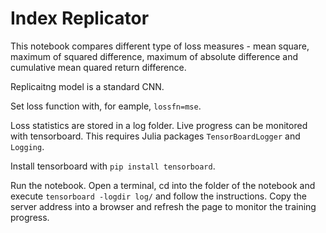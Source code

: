 # Index Replicator

This notebook compares different type of loss measures - mean square, maximum of squared difference, maximum of absolute difference and cumulative mean quared return difference.

Replicaitng model is a standard CNN.

Set loss function with, for eample, ```lossfn=mse```.

Loss statistics are stored in a log folder. Live progress can be monitored with tensorboard. This requires Julia packages ```TensorBoardLogger``` and ```Logging```.

Install tensorboard with ```pip install tensorboard```.

Run the notebook. Open a terminal, cd into the folder of the notebook and execute ```tensorboard -logdir log/``` and follow the instructions. Copy the server address into a browser and refresh the page to monitor the training progress.